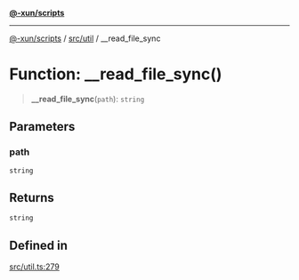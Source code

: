 [**@-xun/scripts**](../../../README.md)

***

[@-xun/scripts](../../../README.md) / [src/util](../README.md) / \_\_read\_file\_sync

# Function: \_\_read\_file\_sync()

> **\_\_read\_file\_sync**(`path`): `string`

## Parameters

### path

`string`

## Returns

`string`

## Defined in

[src/util.ts:279](https://github.com/Xunnamius/xscripts/blob/2521de366121a50ffeca631b4ec62db9c60657e5/src/util.ts#L279)
